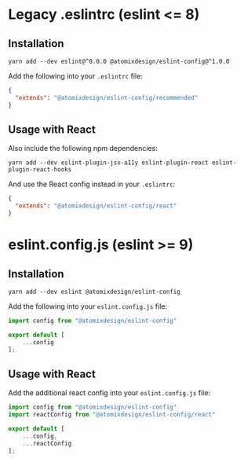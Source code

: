 # Legacy .eslintrc (eslint <= 8)

## Installation

```shell
yarn add --dev eslint@^8.0.0 @atomixdesign/eslint-config@^1.0.0
```

Add the following into your `.eslintrc` file:

```json
{
  "extends": "@atomixdesign/eslint-config/recommended"
}
```

## Usage with React

Also include the following npm dependencies:

```shell
yarn add --dev eslint-plugin-jsx-a11y eslint-plugin-react eslint-plugin-react-hooks
```

And use the React config instead in your `.eslintrc`:

```json
{
  "extends": "@atomixdesign/eslint-config/react"
}
```

# eslint.config.js (eslint >= 9)

## Installation
```shell
yarn add --dev eslint @atomixdesign/eslint-config
```

Add the following into your `eslint.config.js` file:

```js
import config from "@atomixdesign/eslint-config"

export default [
    ...config
];
```

## Usage with React

Add the additional react config into your `eslint.config.js` file:

```js
import config from "@atomixdesign/eslint-config"
import reactConfig from "@atomixdesign/eslint-config/react"

export default [
    ...config,
    ...reactConfig
];
```

